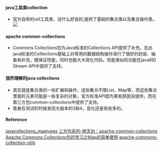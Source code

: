 #### java工具类collection
* 官方自带的util工具类，没什么好说的,提供了基础的集合类以及集合操作类。
![](https://github.com/kevien/javacode/Collections/pic/commoncollectionsinterface.png)
#### apache common-collections
* Commons Collections包为Java标准的Collections API提供了补充。在此java标准的Colllections基础上对常用的数据结构操作进行了很好的封装、抽象和补充，既保证性能，同时也能大大简化代码。但是类似的功能在java8的Stream API中提供了支持。
#### 我所理解的java collections
* 其实就是集合类的一些扩展和操作，这些集合不限List、Map等，而这些集合里面的元素可能是一些复杂的对象，官方标准API因为某些原因没提供，而在第三方包common-collections中提供了支持。
* 笔者在测试的时候发现大版本的3和4，变化还是有些多的。
#### Reference
[javacollections_maptypes](http://www.vogella.com/tutorials/JavaCollections/article.html#javacollections_maptypes)
[三方包系列-倚天剑：apache-common-collections](https://www.jianshu.com/p/c3c3ab2bad8d)
[Apache Commons Collections包的学习之Map的简单使用](http://blinkfox.com/apache-commons-collectionsbao-de-xue-xi/)
[apache-commons-collection-utils](http://www.baeldung.com/apache-commons-collection-utils)